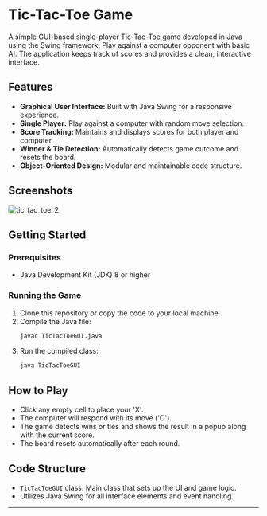 # Tic-Tac-Toe Game

A simple GUI-based single-player Tic-Tac-Toe game developed in Java using the Swing framework. Play against a computer opponent with basic AI. The application keeps track of scores and provides a clean, interactive interface.

## Features

- **Graphical User Interface:** Built with Java Swing for a responsive experience.
- **Single Player:** Play against a computer with random move selection.
- **Score Tracking:** Maintains and displays scores for both player and computer.
- **Winner & Tie Detection:** Automatically detects game outcome and resets the board.
- **Object-Oriented Design:** Modular and maintainable code structure.

## Screenshots

![tic_tac_toe_2](https://github.com/user-attachments/assets/2c1218d8-9911-4e56-950a-4e0673cacfc7)

## Getting Started

### Prerequisites

- Java Development Kit (JDK) 8 or higher

### Running the Game

1. Clone this repository or copy the code to your local machine.
2. Compile the Java file:
    ```sh
    javac TicTacToeGUI.java
    ```
3. Run the compiled class:
    ```sh
    java TicTacToeGUI
    ```

## How to Play

- Click any empty cell to place your 'X'.
- The computer will respond with its move ('O').
- The game detects wins or ties and shows the result in a popup along with the current score.
- The board resets automatically after each round.

## Code Structure

- `TicTacToeGUI` class: Main class that sets up the UI and game logic.
- Utilizes Java Swing for all interface elements and event handling.

---
